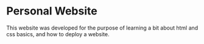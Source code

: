 # Personal Website

This website was developed for the purpose of learning a bit about html and css basics, and how to deploy a website.
